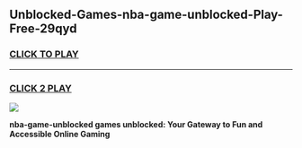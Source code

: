 
## Unblocked-Games-nba-game-unblocked-Play-Free-29qyd
<h3>
<a href="https://premium76.site?title=nba-game-unblocked&ref=09A">CLICK TO PLAY</a></h3>
<hr>

<h3>
<a href="https://premium76.site?title=nba-game-unblocked&ref=09A">CLICK 2 PLAY</a>
  
</h3>

<a href="https://premium76.site?title=nba-game-unblocked&ref=09A"><img src="https://clearcache.store/games.png"></a>


**nba-game-unblocked games unblocked: Your Gateway to Fun and Accessible Online Gaming**
